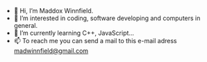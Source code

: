 - 👋 Hi, I’m Maddox Winnfield.
- 👀 I’m interested in coding, software developing and computers in general.
- 🌱 I’m currently learning C++, JavaScript...
- 📫 To reach me you can send a mail to this e-mail adress madwinnfield@gmail.com

<!---
madwinn/madwinn is a ✨ special ✨ repository because its `README.md` (this file) appears on your GitHub profile.
You can click the Preview link to take a look at your changes.
--->
